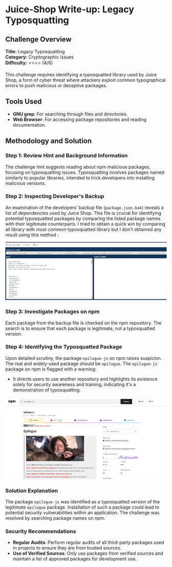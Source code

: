 # Juice-Shop Write-up: Legacy Typosquatting

## Challenge Overview

**Title:** Legacy Typosquatting  
**Category:** Cryptographic Issues  
**Difficulty:** ⭐⭐⭐⭐ (4/6)

This challenge requires identifying a typosquatted library used by Juice Shop, a form of cyber threat where attackers exploit common typographical errors to push malicious or deceptive packages.

## Tools Used

- **GNU grep**: For searching through files and directories.
- **Web Browser**: For accessing package repositories and reading documentation.

## Methodology and Solution

### Step 1: Review Hint and Background Information

The challenge hint suggests reading about npm malicious packages, focusing on typosquatting issues. Typosquatting involves packages named similarly to popular libraries, intended to trick developers into installing malicious versions.

### Step 2: Inspecting Developer's Backup

An examination of the developers' backup file (`package.json.bak`) reveals a list of dependencies used by Juice Shop. This file is crucial for identifying potential typosquatted packages by comparing the listed package names with their legitimate counterparts. I tried to obtain a quick win by comparing all library with most common typosquatted library but I don't obtained any result using this method :

<img src="../assets/difficulty4/legacy_typosquatting_1.png" alt="quick win failed" width="700px">

### Step 3: Investigate Packages on npm

Each package from the backup file is checked on the npm repository. The search is to ensure that each package is legitimate, not a typosquatted version.

### Step 4: Identifying the Typosquatted Package

Upon detailed scrutiny, the package `epilogue-js` on npm raises suspicion. The real and widely-used package should be `epilogue`. The `epilogue-js` package on npm is flagged with a warning:
- It directs users to use another repository and highlights its existence solely for security awareness and training, indicating it's a demonstration of typosquatting.

<img src="../assets/difficulty4/legacy_typosquatting_2.png" alt="typosquatted library" width="700px">

### Solution Explanation

The package `epilogue-js` was identified as a typosquatted version of the legitimate `epilogue` package. Installation of such a package could lead to potential security vulnerabilities within an application. The challenge was resolved by searching package names on npm.

### Security Recommendations

- **Regular Audits**: Perform regular audits of all third-party packages used in projects to ensure they are from trusted sources.
- **Use of Verified Sources**: Only use packages from verified sources and maintain a list of approved packages for development use.
